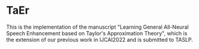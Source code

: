 # TaEr
This is the implementation of the manuscript "Learning General All-Neural Speech Enhancement based on Taylor's Approximation Theory", which is the extension of our previous work in IJCAI2022 and is submitted to TASLP.
